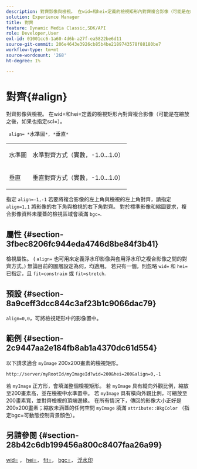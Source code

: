 ```yaml
---
description: 對齊影像與檢視。 在wid=和hei=定義的檢視矩形內對齊複合影像（可能是在縮放之後，如果也指定scl=）。
solution: Experience Manager
title: 對齊
feature: Dynamic Media Classic,SDK/API
role: Developer,User
exl-id: 01001cc6-1a60-4d6b-a27f-ea5822be6d11
source-git-commit: 206e4643e3926cb85b4be2189743578f88180be7
workflow-type: tm+mt
source-wordcount: '268'
ht-degree: 1%

---
```


# 對齊{#align}

對齊影像與檢視。 在wid=和hei=定義的檢視矩形內對齊複合影像（可能是在縮放之後，如果也指定scl=）。

` align= *`水準圖`*, *`垂直`*`

<table id="simpletable_4CB26F72A56D4515B767C303F8E8A1CF"> 
 <tr class="strow"> 
  <td class="stentry"> <p> <span class="codeph"> <span class="varname"> 水準圖 </span> </span> </p> </td> 
  <td class="stentry"> <p>水準對齊方式（實數，-1.0...1.0） </p> </td> 
 </tr> 
 <tr class="strow"> 
  <td class="stentry"> <p> <span class="codeph"> <span class="varname"> 垂直 </span> </span> </p> </td> 
  <td class="stentry"> <p>垂直對齊方式（實數，-1.0...1.0） </p> </td> 
 </tr> 
</table>

指定 `align=-1,-1` 若要將複合影像的左上角與檢視的左上角對齊，請指定 `align=1,1` 將影像的右下角與檢視的右下角對齊。 對於標準影像和縮圖要求，複合影像資料未覆蓋的檢視區域會填滿 `bgc=`.

## 屬性 {#section-3fbec8206fc944eda4746d8be84f3b41}

檢視屬性。 ( `align=` 也可用來定義浮水印影像與套用浮水印之複合影像之間的對齊方式。) 無論目前的圖層設定為何，均適用。 若只有一個，則忽略 `wid=` 和 `hei=` 已指定，且 `fit=constrain` 或 `fit=stretch`.

## 預設 {#section-8a9ceff3dcc844c3af23b1c9066dac79}

`align=0,0`，可將檢視矩形中的影像置中。

## 範例 {#section-2c9447aa2e184fb8ab1a4370dc61d554}

以下請求適合 `myImage` 200x200畫素的檢視矩形。

`http://server/myRootId/myImageId?wid=200&hei=200&align=0,-1`

若 `myImage` 正方形，會填滿整個檢視矩形。 若 `myImage` 具有縱向外觀比例，縮放至200畫素高，並在檢視中水準置中。 若 `myImage` 具有橫向外觀比例，可縮放至200畫素寬，並對齊檢視的頂端邊緣。 在所有情況下，傳回的影像大小正好是200x200畫素；縮放未涵蓋的任何空間 `myImage` 填滿 `attribute::BkgColor` （指定bgc=可動態控制背景顏色）。

## 另請參閱 {#section-28b42c6db199456a800c8407faa26a99}

[wid=](../../../../../is-api/http-ref/image-serving-api-ref/c-http-protocol-reference/c-command-reference/r-is-http-wid.md#reference-bfeadcb67bf4485f851eb21345527e47) ， [hei=](../../../../../is-api/http-ref/image-serving-api-ref/c-http-protocol-reference/c-command-reference/r-is-http-hei.md#reference-6d6f556ccc0e4b98a815e8a5c1944a96)， [fit=](../../../../../is-api/http-ref/image-serving-api-ref/c-http-protocol-reference/c-command-reference/r-fit.md#reference-f11bff6d93d143d6b135de3a923bc989)， [bgc=](../../../../../is-api/http-ref/image-serving-api-ref/c-http-protocol-reference/c-command-reference/r-bgc.md#reference-53376175f617446fbe5c69120f834b88)， [浮水印](../../../../../is-api/http-ref/image-serving-api-ref/c-http-protocol-reference/c-syntax-and-features/r-watermarks.md#reference-35d2c3a2c98349b792921c6cb8e73832)
